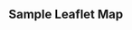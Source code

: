 ## Sample Leaflet Map

<!DOCTYPE html>

<html>
<head>
    <title>Map of Points</title>
    <meta charset="utf-8" />
    <meta name="viewport" content="width=device-width, initial-scale=1.0">
    <link rel="stylesheet" href="https://unpkg.com/leaflet/dist/leaflet.css" />
</head>
<body>
    <div id="map" style="width: 100%; height: 600px;"></div>
    <script src="https://unpkg.com/leaflet/dist/leaflet.js"></script>
    <script>
        var map = L.map('map').setView([51.505, -0.09], 13);

        L.tileLayer('https://{s}.tile.openstreetmap.org/{z}/{x}/{y}.png', {
            attribution: '&copy; <a href="https://www.openstreetmap.org/copyright">OpenStreetMap</a> contributors'
        }).addTo(map);

        var points = [
            [51.5, -0.09],
            [51.51, -0.1],
            [51.49, -0.08]
        ];

        points.forEach(function(point) {
            L.marker(point).addTo(map);
        });
    </script>
</body>
</html>
